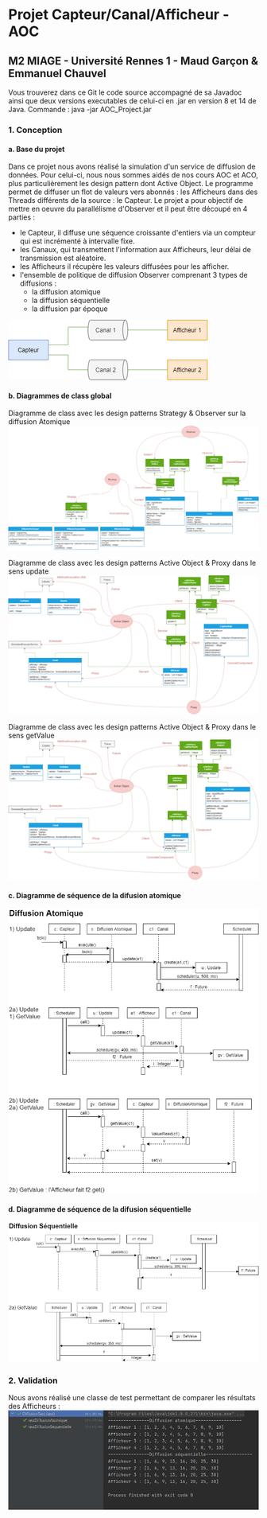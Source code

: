 # Projet Capteur/Canal/Afficheur - AOC
## M2 MIAGE - Université Rennes 1 - Maud Garçon & Emmanuel Chauvel

Vous trouverez dans ce Git le code source accompagné de sa Javadoc ainsi que deux versions executables de celui-ci en .jar en version 8 et 14 de Java.
Commande : java -jar AOC_Project.jar

### 1. Conception
#### a. Base du projet
Dans ce projet nous avons réalisé la simulation d'un service de diffusion de données.
Pour celui-ci, nous nous sommes aidés de nos cours AOC et ACO, plus particulièrement les design pattern dont Active Object.
Le programme permet de diffuser un flot de valeurs vers abonnés : les Afficheurs dans des Threads différents de la source : le Capteur.
Le projet a pour objectif de mettre en oeuvre du parallélisme d'Observer et il peut être découpé en 4 parties :
-   le Capteur, il diffuse une séquence croissante d'entiers via un compteur qui est incrémenté à intervalle fixe.
-   les Canaux, qui transmettent l'information aux Afficheurs, leur délai de transmission est aléatoire.
-   les Afficheurs il récupère les valeurs diffusées pour les afficher.
-   l'ensemble de politique de diffusion Observer comprenant 3 types de diffusions :
    - la diffusion atomique
    - la diffusion séquentielle
    - la diffusion par époque

![alt text](https://github.com/ChibiMG/AOC_Project/blob/master/Images/schema_aoc.png)

#### b. Diagrammes de class global
Diagramme de class avec les design patterns Strategy & Observer sur la diffusion Atomique
![alt text](https://github.com/ChibiMG/AOC_Project/blob/master/Images/diag_class_3_AO.png)

Diagramme de class avec les design patterns Active Object & Proxy dans le sens update
![alt text](https://github.com/ChibiMG/AOC_Project/blob/master/Images/diag_class_1_AO.png)

Diagramme de class avec les design patterns Active Object & Proxy dans le sens getValue
![alt text](https://github.com/ChibiMG/AOC_Project/blob/master/Images/diag_class_2_AO.png)

#### c. Diagramme de séquence de la difusion atomique
![alt text](https://github.com/ChibiMG/AOC_Project/blob/master/Images/diag_sec_M1.png)

#### d. Diagramme de séquence de la difusion séquentielle
![alt text](https://github.com/ChibiMG/AOC_Project/blob/master/Images/diag_sec_M2.png)

### 2. Validation
Nous avons réalisé une classe de test permettant de comparer les résultats des Afficheurs :
![alt text](https://github.com/ChibiMG/AOC_Project/blob/master/Images/Tests_AOC_Project.png)

